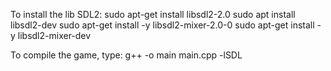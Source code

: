 To install the lib SDL2:
	sudo apt-get install libsdl2-2.0
	sudo apt install libsdl2-dev
	sudo apt-get install -y libsdl2-mixer-2.0-0
	sudo apt-get install -y libsdl2-mixer-dev
	
To compile the game, type:
	g++ -o main main.cpp -lSDL
